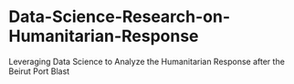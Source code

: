 # Data-Science-Research-on-Humanitarian-Response
Leveraging Data Science to Analyze the Humanitarian Response after the Beirut Port Blast
